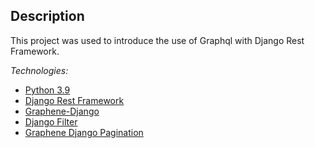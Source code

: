 ## Description

This project was used to introduce the use of Graphql with Django Rest Framework.

*Technologies:*
- [Python 3.9](https://www.python.org/downloads/release/python-390/)
- [Django Rest Framework](https://www.django-rest-framework.org/)
- [Graphene-Django](https://docs.graphene-python.org/projects/django/en/latest/)
- [Django Filter](https://django-filter.readthedocs.io/en/stable/)
- [Graphene Django Pagination](https://github.com/instruct-br/graphene-django-pagination)



